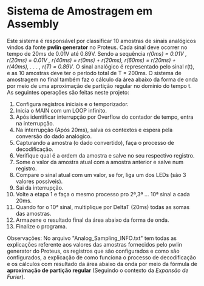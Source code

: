 # Sistema de Amostragem em Assembly

Este sistema é responsável por classificar 10 amostras de sinais analógicos vindos da fonte **pwlin generator** no Proteus. Cada sinal deve ocorrer no tempo de 20ms de 0.01V
até 0.89V. Sendo a sequência _r(0ms) = 0.01V , r(20ms) = 0.01V , r(40ms) = r(0ms) + r(20ms), r(60ms) = r(20ms) + r(40ms), . . . , r(T) = 0.89V_. O sinal analógico é representado pelo sinal r(t),
e as 10 amostras deve ter o período total de T = 200ms. O sistema de amostragem no final também faz o cálculo da área abaixo da forma de onda por meio de uma aproximação de partição regular no dominio do tempo t. As seguintes operações são feitas neste projeto:

1. Configura registros iniciais e o temporizador.
2. Inicia o MAIN com um LOOP infinito.
3. Após identificar interrupção por Overflow do contador de tempo, entra na interrupção.
4. Na interrupção (Após 20ms), salva os contextos e espera pela conversão do dado analógico.
5. Capturando a amostra (o dado convertido), faça o processo de decodificação.
6. Verifique qual é a ordem da amostra e salve no seu respectivo registro.
7. Some o valor da amostra atual com a amostra anterior e salve num registro.
8. Compare o sinal atual com um valor, se for, liga um dos LEDs (são 3 valores possíveis).
9. Sai da interrupção.
10. Volte a etapa 1 e faça o mesmo processo pro 2ª,3ª ... 10ª sinal a cada 20ms.
11. Quando for o 10ª sinal, multiplique por DeltaT (20ms) todas as somas das amostras.
12. Armazene o resultado final da área abaixo da forma de onda.
13. Finalize o programa.

Observações: No arquivo "Analog_Sampling_INFO.txt" tem todas as explicações referente aos valores das amostras fornecidos pelo pwlin generator do Proteus, os registros que são configurados e como são configurados,
a explicação de como funciona o processo de decodificação e os cálculos com resultado da área abaixo da onda por meio da fórmula de **aproximação de partição regular** (Seguindo o contexto da _Expansão de Furier_).
